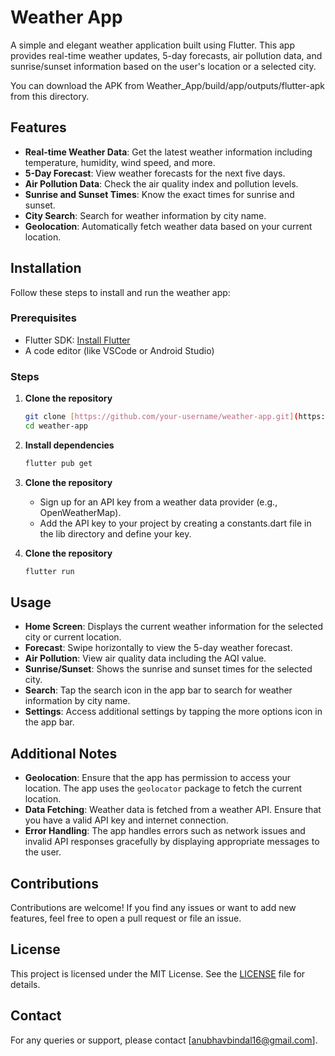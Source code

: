 # Weather App

A simple and elegant weather application built using Flutter. This app provides real-time weather updates, 5-day forecasts, air pollution data, and sunrise/sunset information based on the user's location or a selected city.

You can download the APK from Weather_App/build/app/outputs/flutter-apk from this directory.

## Features

- **Real-time Weather Data**: Get the latest weather information including temperature, humidity, wind speed, and more.
- **5-Day Forecast**: View weather forecasts for the next five days.
- **Air Pollution Data**: Check the air quality index and pollution levels.
- **Sunrise and Sunset Times**: Know the exact times for sunrise and sunset.
- **City Search**: Search for weather information by city name.
- **Geolocation**: Automatically fetch weather data based on your current location.

## Installation

Follow these steps to install and run the weather app:

### Prerequisites

- Flutter SDK: [Install Flutter](https://flutter.dev/docs/get-started/install)
- A code editor (like VSCode or Android Studio)

### Steps

1. **Clone the repository**

   ```bash
   git clone [https://github.com/your-username/weather-app.git](https://github.com/anubhav-18/Weather_App)
   cd weather-app

2. **Install dependencies**

   ```bash
   flutter pub get

3. **Clone the repository**
   
   - Sign up for an API key from a weather data provider (e.g., OpenWeatherMap).
   - Add the API key to your project by creating a constants.dart file in the lib directory and define your key.
   
4. **Clone the repository**
      
   ```bash
   flutter run

## Usage

- **Home Screen**: Displays the current weather information for the selected city or current location.
- **Forecast**: Swipe horizontally to view the 5-day weather forecast.
- **Air Pollution**: View air quality data including the AQI value.
- **Sunrise/Sunset**: Shows the sunrise and sunset times for the selected city.
- **Search**: Tap the search icon in the app bar to search for weather information by city name.
- **Settings**: Access additional settings by tapping the more options icon in the app bar.

## Additional Notes

- **Geolocation**: Ensure that the app has permission to access your location. The app uses the `geolocator` package to fetch the current location.
- **Data Fetching**: Weather data is fetched from a weather API. Ensure that you have a valid API key and internet connection.
- **Error Handling**: The app handles errors such as network issues and invalid API responses gracefully by displaying appropriate messages to the user.

## Contributions

Contributions are welcome! If you find any issues or want to add new features, feel free to open a pull request or file an issue.

## License

This project is licensed under the MIT License. See the [LICENSE](LICENSE) file for details.

## Contact

For any queries or support, please contact [anubhavbindal16@gmail.com].


